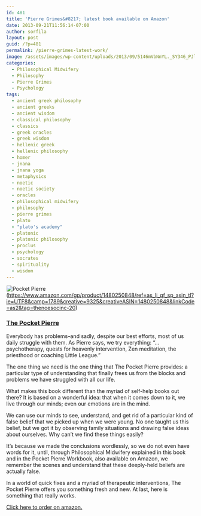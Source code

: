 ```yaml
---
id: 481
title: 'Pierre Grimes&#8217; latest book available on Amazon'
date: 2013-09-21T11:56:14-07:00
author: sorfila
layout: post
guid: /?p=481
permalink: /pierre-grimes-latest-work/
image: /assets/images/wp-content/uploads/2013/09/5146mVbNnYL._SY346_PJlook-inside-v2TopRight10_SH20_-200x150.jpg
categories:
  - Philosophical Midwifery
  - Philosophy
  - Pierre Grimes
  - Psychology
tags:
  - ancient greek philosophy
  - ancient greeks
  - ancient wisdom
  - classical philosophy
  - classics
  - greek oracles
  - greek wisdom
  - hellenic greek
  - hellenic philosophy
  - homer
  - jnana
  - jnana yoga
  - metaphysics
  - noetic
  - noetic society
  - oracles
  - philosophical midwifery
  - philosophy
  - pierre grimes
  - plato
  - "plato's academy"
  - platonic
  - platonic philosophy
  - proclus
  - psychology
  - socrates
  - spirituality
  - wisdom
---
```

<img style="border: none !important; margin: 0px !important;" alt="" src="https://ir-na.amazon-adsystem.com/e/ir?t=thenoesocinc-20&l=as2&o=1&a=1480250848" width="1" height="1" border="0" /><img class="alignnone size-full wp-image-482" alt="Pocket Pierre" src="/assets/images/wp-content/uploads/2013/09/5146mVbNnYL._SY346_PJlook-inside-v2TopRight10_SH20_.jpg" width="230" height="346" srcset="/assets/images/wp-content/uploads/2013/09/5146mVbNnYL._SY346_PJlook-inside-v2TopRight10_SH20_.jpg 230w, /assets/images/wp-content/uploads/2013/09/5146mVbNnYL._SY346_PJlook-inside-v2TopRight10_SH20_-199x300.jpg 199w" sizes="(max-width: 230px) 100vw, 230px" />(https://www.amazon.com/gp/product/1480250848/ref=as_li_qf_sp_asin_tl?ie=UTF8&camp=1789&creative=9325&creativeASIN=1480250848&linkCode=as2&tag=thenoesocinc-20)

### <a href="https://www.amazon.com/gp/product/1480250848/ref=as_li_qf_sp_asin_tl?ie=UTF8&camp=1789&creative=9325&creativeASIN=1480250848&linkCode=as2&tag=thenoesocinc-20" target="_blank">The Pocket Pierre</a>

Everybody has problems&#8211;and sadly, despite our best efforts, most of us daily struggle with them. As Pierre says, we try everything: &#8220;&#8230;psychotherapy, quests for heavenly intervention, Zen meditation, the priesthood or coaching Little League.&#8221;

The one thing we need is the one thing that The Pocket Pierre provides: a particular type of understanding that finally frees us from the blocks and problems we have struggled with all our life.

What makes this book different than the myriad of self-help books out there? It is based on a wonderful idea: that when it comes down to it, we live through our minds; even our emotions are in the mind.

We can use our minds to see, understand, and get rid of a particular kind of false belief that we picked up when we were young. No one taught us this belief, but we got it by observing family situations and drawing false ideas about ourselves. Why can&#8217;t we find these things easily?

It&#8217;s because we made the conclusions wordlessly, so we do not even have words for it, until, through Philosophical Midwifery explained in this book and in the Pocket Pierre Workbook, also available on Amazon, we remember the scenes and understand that these deeply-held beliefs are actually false.

In a world of quick fixes and a myriad of therapeutic interventions, The Pocket Pierre offers you something fresh and new. At last, here is something that really works.

<a href="https://www.amazon.com/gp/product/1480250848/ref=as_li_qf_sp_asin_tl?ie=UTF8&camp=1789&creative=9325&creativeASIN=1480250848&linkCode=as2&tag=thenoesocinc-20" target="_blank">Click here to order on amazon.</a>
